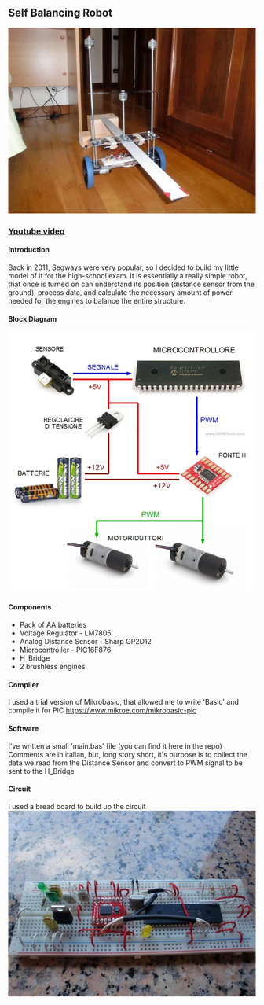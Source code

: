 ## Self Balancing Robot

![](./robot.jpeg)

### [Youtube video](https://www.youtube.com/watch?v=_Ge0RNVOyVg)

#### Introduction

Back in 2011, Segways were very popular, so I decided to build my little model of it for the high-school exam.
It is essentially a really simple robot, that once is turned on can understand its position (distance sensor from the ground), process data, and calculate the necessary amount of power needed for the engines to balance the entire structure.

#### Block Diagram

![](./blockDiagram.jpg)

#### Components

*   Pack of AA batteries
*   Voltage Regulator - LM7805
*   Analog Distance Sensor - Sharp GP2D12
*   Microcontroller - PIC16F876
*   H_Bridge
*   2 brushless engines

#### Compiler

I used a trial version of Mikrobasic, that allowed me to write 'Basic' and compile it for PIC
https://www.mikroe.com/mikrobasic-pic

#### Software

I've written a small 'main.bas' file (you can find it here in the repo)
Comments are in italian, but, long story short, it's purpose is to collect the data we read from the Distance Sensor and convert to PWM signal to be sent to the H_Bridge

#### Circuit

I used a bread board to build up the circuit
![](./circuit.jpeg)
